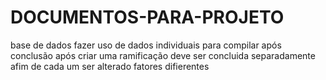 # DOCUMENTOS-PARA-PROJETO
base de dados
fazer uso de dados individuais para compilar após conclusão
após criar uma ramificação deve ser concluida separadamente afim de cada um ser alterado fatores difierentes